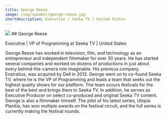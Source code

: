 ```yaml
---
title: George Reese
image: /img/speaker/george-reese.jpg
shortdescription: Executive | Seeka TV | United States 
---
```

<img src="/img/speaker/george-reese.jpg">
## George Reese

Executive | VP of Programming at Seeka TV | United States 

George Reese has worked in television, film, and technology as an entrepreneur and independent filmmaker for over 30 years. He has started several companies and worked on dozens of productions in just about every behind-the-camera role imaginable. His previous company, Enstratius, was acquired by Dell in 2013. George went on to co-found Seeka TV, where he is the VP of Programming and leads a team that seeks out the highest quality shows for our platform. The team scours festivals for the best of the best and brings them to Seeka TV. In addition, he serves as Executive Producer on select co-produced and original Seeka TV content. George is also a filmmaker himself. The pilot of his latest series, Utopia Planitia, has won multiple awards on the festival circuit, and the full series is currently making the festival rounds.